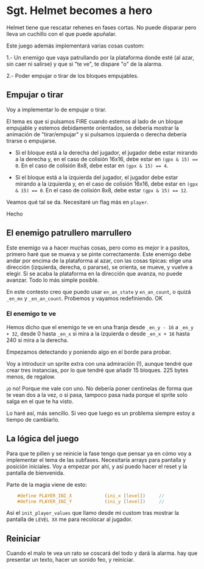 # Sgt. Helmet becomes a hero

Helmet tiene que rescatar rehenes en fases cortas. No puede disparar pero lleva un cuchillo con el que puede apuñalar. 

Este juego además implementará varias cosas custom:

1.- Un enemigo que vaya patrullando por la plataforma donde esté (al azar, sin caer ni salirse) y que si "te ve", te dispare "o" de la alarma.

2.- Poder empujar o tirar de los bloques empujables.

## Empujar o tirar

Voy a implementar lo de empujar o tirar.

El tema es que si pulsamos FIRE cuando estemos al lado de un bloque empujable y estemos debidamente orientados, se debería mostrar la animación de "tirar/empujar" y si pulsamos izquierda o derecha debería tirarse o empujarse.

* Si el bloque está a la derecha del jugador, el jugador debe estar mirando a la derecha y, en el caso de colisión 16x16, debe estar en `(gpx & 15) == 0`. En el caso de colisión 8x8, debe estar en `(gpx & 15) == 4`.

* Si el bloque está a la izquierda del jugador, el jugador debe estar mirando a la izquierda y, en el caso de colisión 16x16, debe estar en `(gpx & 15) == 0`. En el caso de colisión 8x8, debe estar `(gpx & 15) == 12`.

Veamos qué tal se da. Necesitaré un flag más en `player`.

Hecho

## El enemigo patrullero marrullero

Este enemigo va a hacer muchas cosas, pero como es mejor ir a pasitos, primero haré que se mueva y se pinte correctamente.  Este enemigo debe andar por encima de la plataforma al azar, con las cosas típicas: elige una dirección (izquierda, derecha, o pararse), se orienta, se mueve, y vuelve a elegir. Si se acaba la plataforma en la dirección que avanza, no puede avanzar. Todo lo más simple posible.

En este contesto creo que puedo usar `en_an_state` y `en_an_count`, o quizá `_en_mx` y `_en_an_count`. Probemos y vayamos redefiniendo. OK

### El enemigo te ve

Hemos dicho que el enemigo te ve en una franja desde `_en_y - 16` a `_en_y + 32`, desde 0 hasta `_en_x` si mira a la izquierda o desde `_en_x + 16` hasta 240 si mira a la derecha.

Empezamos detectando y poniendo algo en el borde para probar.

Voy a introducir un sprite extra con una admiración (!), aunque tendré que crear tres instancias, por lo que tendré que añadir 15 bloques. 225 bytes menos, de regalow.

¡o no! Porque me vale con uno. No debería poner centinelas de forma que te vean dos a la vez, o si pasa, tampoco pasa nada porque el sprite solo salga en el que te ha visto.

Lo haré así, más sencillo. Si veo que luego es un problema siempre estoy a tiempo de cambiarlo.

## La lógica del juego

Para que te pillen y se reinicie la fase tengo que pensar ya en cómo voy a implementar el tema de las subfases. Necesitaría arrays para pantalla y posición iniciales. Voy a empezar por ahí, y así puedo hacer el reset y la pantalla de bienvenida.

Parte de la magia viene de esto:

```c
	#define PLAYER_INI_X			(ini_x [level])		//
	#define PLAYER_INI_Y			(ini_y [level])		// 
```

Así el `init_player_values` que llamo desde mi custom tras mostrar la pantalla de `LEVEL XX` me para recolocar al jugador.

## Reiniciar

Cuando el malo te vea un rato se coscará del todo y dará la alarma. hay que presentar un texto, hacer un sonido feo, y reiniciar.

